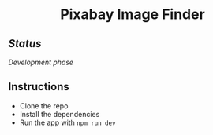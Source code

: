 <h1 align="center"> Pixabay Image Finder </h1>

## *Status*
*Development phase*

## Instructions

- Clone the repo
- Install the dependencies
- Run the app with ```npm run dev```
